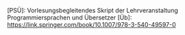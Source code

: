 [PSÜ]: Vorlesungsbegleitendes Skript der Lehrveranstaltung Programmiersprachen und Übersetzer
[Üb]: https://link.springer.com/book/10.1007/978-3-540-49597-0
